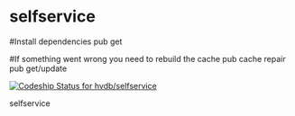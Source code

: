 selfservice
===========

#Install dependencies
pub get

#If something went wrong you need to rebuild the cache
pub cache repair
pub get/update


[ ![Codeship Status for hvdb/selfservice](https://www.codeship.io/projects/fad7b5a0-fa3f-0131-9eeb-3aac33d676db/status)](https://www.codeship.io/projects/29029)

selfservice
